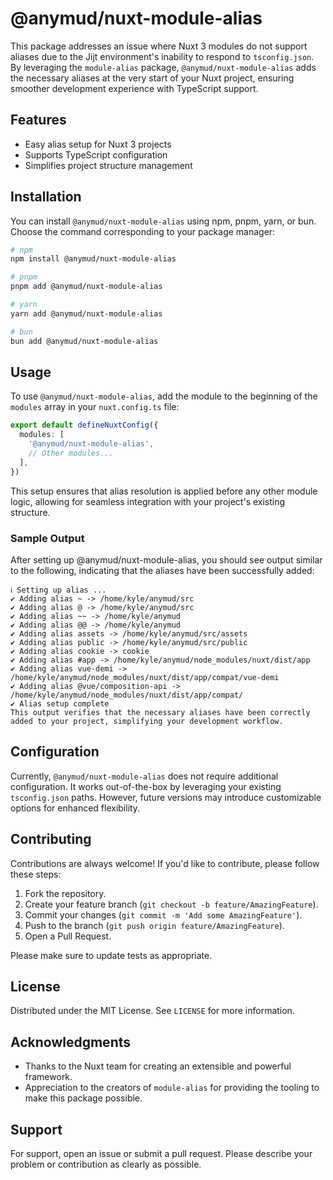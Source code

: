 # @anymud/nuxt-module-alias

This package addresses an issue where Nuxt 3 modules do not support aliases due to the Jijt environment's inability to respond to `tsconfig.json`. By leveraging the `module-alias` package, `@anymud/nuxt-module-alias` adds the necessary aliases at the very start of your Nuxt project, ensuring smoother development experience with TypeScript support.

## Features

- Easy alias setup for Nuxt 3 projects
- Supports TypeScript configuration
- Simplifies project structure management

## Installation

You can install `@anymud/nuxt-module-alias` using npm, pnpm, yarn, or bun. Choose the command corresponding to your package manager:

```bash
# npm
npm install @anymud/nuxt-module-alias

# pnpm
pnpm add @anymud/nuxt-module-alias

# yarn
yarn add @anymud/nuxt-module-alias

# bun
bun add @anymud/nuxt-module-alias
```

## Usage

To use `@anymud/nuxt-module-alias`, add the module to the beginning of the `modules` array in your `nuxt.config.ts` file:

```ts
export default defineNuxtConfig({
  modules: [
    '@anymud/nuxt-module-alias',
    // Other modules...
  ],
})
```

This setup ensures that alias resolution is applied before any other module logic, allowing for seamless integration with your project's existing structure.

### Sample Output
After setting up @anymud/nuxt-module-alias, you should see output similar to the following, indicating that the aliases have been successfully added:

```console
ℹ Setting up alias ...
✔ Adding alias ~ -> /home/kyle/anymud/src
✔ Adding alias @ -> /home/kyle/anymud/src
✔ Adding alias ~~ -> /home/kyle/anymud
✔ Adding alias @@ -> /home/kyle/anymud
✔ Adding alias assets -> /home/kyle/anymud/src/assets
✔ Adding alias public -> /home/kyle/anymud/src/public
✔ Adding alias cookie -> cookie       
✔ Adding alias #app -> /home/kyle/anymud/node_modules/nuxt/dist/app
✔ Adding alias vue-demi -> /home/kyle/anymud/node_modules/nuxt/dist/app/compat/vue-demi
✔ Adding alias @vue/composition-api -> /home/kyle/anymud/node_modules/nuxt/dist/app/compat/
✔ Alias setup complete
This output verifies that the necessary aliases have been correctly added to your project, simplifying your development workflow.
```

## Configuration

Currently, `@anymud/nuxt-module-alias` does not require additional configuration. It works out-of-the-box by leveraging your existing `tsconfig.json` paths. However, future versions may introduce customizable options for enhanced flexibility.

## Contributing

Contributions are always welcome! If you'd like to contribute, please follow these steps:

1. Fork the repository.
2. Create your feature branch (`git checkout -b feature/AmazingFeature`).
3. Commit your changes (`git commit -m 'Add some AmazingFeature'`).
4. Push to the branch (`git push origin feature/AmazingFeature`).
5. Open a Pull Request.

Please make sure to update tests as appropriate.

## License

Distributed under the MIT License. See `LICENSE` for more information.

## Acknowledgments

- Thanks to the Nuxt team for creating an extensible and powerful framework.
- Appreciation to the creators of `module-alias` for providing the tooling to make this package possible.

## Support

For support, open an issue or submit a pull request. Please describe your problem or contribution as clearly as possible.
